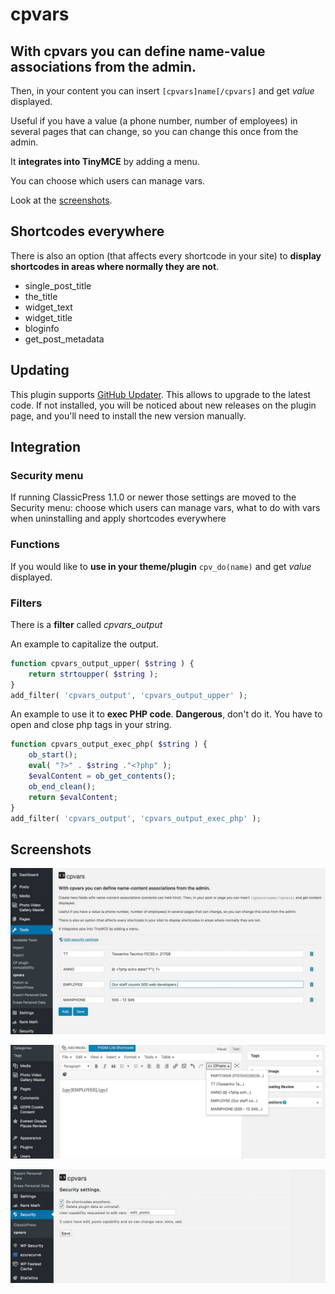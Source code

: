 # cpvars

## With cpvars you can define name-value associations from the admin.

Then, in your content you can insert
`[cpvars]name[/cpvars]`
and get _value_ displayed.

Useful if you have a value (a phone number, number of employees) in several pages that can change, so you can change this once from the admin.

It **integrates into TinyMCE** by adding a menu.

You can choose which users can manage vars.

Look at the [screenshots](#screenshots).

## Shortcodes everywhere
There is also an option (that affects every shortcode in your site) to **display shortcodes in areas where normally they are not**.

- single\_post\_title
- the\_title
- widget\_text
- widget\_title
- bloginfo
- get\_post\_metadata

## Updating
This plugin supports [GitHub Updater](https://github.com/afragen/github-updater).
This allows to upgrade to the latest code.
If not installed, you will be noticed about new releases on the plugin page,
and you'll need to install the new version manually.


## Integration
### Security menu
If running ClassicPress 1.1.0 or newer those settings are moved to the Security menu: choose which users can manage vars, what to do with vars when uninstalling and apply shortcodes everywhere
### Functions
If you would like to **use in your theme/plugin**
`cpv_do(name)`
and get _value_ displayed.
### Filters
There is a **filter** called *cpvars_output*

An example to capitalize the output.
```php
function cpvars_output_upper( $string ) {
    return strtoupper( $string );
}
add_filter( 'cpvars_output', 'cpvars_output_upper' );
```
An example to use it to **exec PHP code**. **Dangerous**, don't do it.
You have to open and close php tags in your string.
```php
function cpvars_output_exec_php( $string ) {
    ob_start();
    eval( "?>" . $string ."<?php" );
    $evalContent = ob_get_contents();
    ob_end_clean();
    return $evalContent;
}
add_filter( 'cpvars_output', 'cpvars_output_exec_php' );
```

<a name="screenshots"></a>
## Screenshots
![Editing vars](img/edit-vars.jpg)

![TinyMCE buttons](img/tinymce.jpg)

![Security settings](img/security-settings.jpg)

